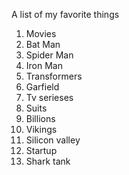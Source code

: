 A list of my favorite things
1. Movies
  1. Bat Man
  2. Spider Man
  3. Iron Man
  4. Transformers
  5. Garfield
2. Tv serieses
  1. Suits
  2. Billions
  3. Vikings
  4. Silicon valley
  5. Startup
  6. Shark tank
